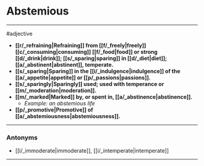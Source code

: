 # Abstemious
---
#adjective
- **[[r/_refraining|Refraining]] from [[f/_freely|freely]] [[c/_consuming|consuming]] [[f/_food|food]] or strong [[d/_drink|drink]]; [[s/_sparing|sparing]] in [[d/_diet|diet]]; [[a/_abstinent|abstinent]], temperate.**
- **[[s/_sparing|Sparing]] in the [[i/_indulgence|indulgence]] of the [[a/_appetite|appetite]] or [[p/_passions|passions]].**
- **[[s/_sparingly|Sparingly]] used; used with temperance or [[m/_moderation|moderation]].**
- **[[m/_marked|Marked]] by, or spent in, [[a/_abstinence|abstinence]].**
	- _Example: an abstemious life_
- **[[p/_promotive|Promotive]] of [[a/_abstemiousness|abstemiousness]].**
---
### Antonyms
- [[i/_immoderate|immoderate]], [[i/_intemperate|intemperate]]
---
